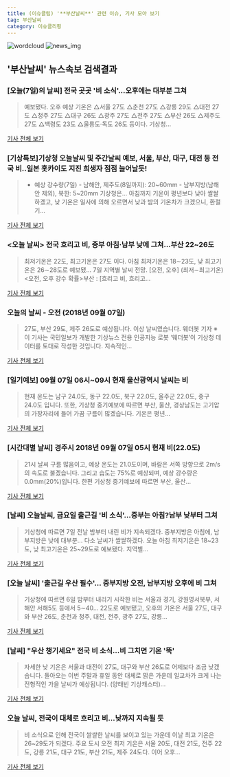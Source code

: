 ```yaml
---
title: (이슈클립) '**부산날씨**' 관련 이슈, 기사 모아 보기
tag: 부산날씨
category: 이슈클리핑
---
```

![wordcloud](https://s3.ap-northeast-2.amazonaws.com/lyrics101-wordcloud/2018-09-07-1536267030.png)
![news_img](https://user-images.githubusercontent.com/42597476/44507050-1206f400-a6e4-11e8-8d98-7ffbfebb353f.png)
## **'**부산날씨**'** 뉴스속보 검색결과
### [오늘(7일)의 날씨] 전국 곳곳 '비 소식'…오후에는 대부분 그쳐

>예보됐다. 오후 예상 기온은 △서울 27도 △춘천 27도 △강릉 29도 △대전 27도 △청주 27도 △대구 26도 △광주 27도 △전주 27도 △부산 26도 △제주도 27도 △백령도 23도 △울릉도·독도 26도 등이다. 기상청...

<a href="http://daily.hankooki.com/lpage/economy/201809/dh20180907010015138080.htm" target="_blank">기사 전체 보기</a>

### [기상특보]기상청 오늘날씨 및 주간날씨 예보, 서울, 부산, 대구, 대전 등 전국 비..일본 홋카이도 지진 희생자 점점 늘어날듯!

>* 예상 강수량(7일) - 남해안, 제주도(8일까지): 20~60mm - 남부지방(남해안 제외), 북한: 5~20mm 기상청은... 아침까지 기온이 평년보다 낮아 쌀쌀하겠고, 낮 기온은 일사에 의해 오르면서 낮과 밤의 기온차가 크겠으니, 환절기...

<a href="http://www.polinews.co.kr/news/article.html?no=366672" target="_blank">기사 전체 보기</a>

### <오늘 날씨> 전국 흐리고 비, 중부 아침·남부 낮에 그쳐…부산 22~26도

>최저기온은 22도, 최고기온은 27도 이다. 아침 최저기온은 18∼23도, 낮 최고기온은 26∼28도로 예보됐... 7일 지역별 날씨 전망. [오전, 오후] (최저∼최고기온) <오전, 오후 강수 확률>부산 : [흐리고 비, 흐리고...

<a href="http://www.kookje.co.kr/news2011/asp/newsbody.asp?code=0300&key=20180907.99099002584" target="_blank">기사 전체 보기</a>

### 오늘의 날씨 - 오전 (2018년 09월 07일)

>27도, 부산 29도, 제주 26도로 예상됩니다. 이상 날씨였습니다. 웨더봇 기자 ※ 이 기사는 국민일보가 개발한 기상뉴스 전용 인공지능 로봇 ‘웨더봇’이 기상청 데이터를 토대로 작성한 것입니다. 지속적인...

<a href="http://news.kmib.co.kr/article/view.asp?arcid=0012664684&code=61121611&cp=nv" target="_blank">기사 전체 보기</a>

### [일기예보] 09월 07일 06시~09시 현재 울산광역시 날씨는 비

>현재 온도는 남구 24.0도, 동구 22.0도, 북구 22.0도, 울주군 22.0도, 중구 24.0도 입니다. 또한, 기상청 중기예보에 따르면 부산, 울산, 경상남도는 고기압의 가장자리에 들어 가끔 구름이 많겠습니다. 기온은 평년...

<a href="http://www.usjournal.kr/news/articleView.html?idxno=102115" target="_blank">기사 전체 보기</a>

### [시간대별 날씨] 경주시 2018년 09월 07일 05시 현재 비(22.0도)

>21시 날씨 구름 많음이고, 예상 온도는 21.0도이며, 바람은 서쪽 방향으로 2m/s의 속도로 불겠습니다. 그리고 습도는 75%로 예상되며, 예상 강수량은 0.0mm(20%)입니다. 한편 기상청 중기예보에 따르면 부산, 울산...

<a href="http://www.ujeil.com/news/articleView.html?idxno=214382" target="_blank">기사 전체 보기</a>

### [날씨] 오늘날씨, 금요일 출근길 '비 소식'…중부는 아침?남부 낮부터 그쳐

>기상청에 따르면 7일 전날 밤부터 내린 비가 지속되겠다. 중부지방은 아침에, 남부지방은 낮에 대부분... 다소 날씨가 쌀쌀하겠다.   오늘 아침 최저기온은 18~23도, 낮 최고기온은 25~29도로 예보됐다.   지역별...

<a href="http://ilyo.co.kr/?ac=article_view&entry_id=309099" target="_blank">기사 전체 보기</a>

### [오늘 날씨] '출근길 우산 필수'… 중부지방 오전, 남부지방 오후에 비 그쳐

>기상청에 따르면 6일 밤부터 내리기 시작한 비는 서울과 경기, 강원영서북부, 서해안 서해5도 등에서 5∼40... 22도로 예보됐고, 오후의 기온은 서울 27도, 대구와 부산 26도, 춘천과 청주, 대전, 전주, 광주 27도, 강릉...

<a href="http://www.asiatime.co.kr/news/articleView.html?idxno=198314" target="_blank">기사 전체 보기</a>

### [날씨] "우산 챙기세요" 전국 비 소식…비 그치면 기온 '뚝'

>자세한 낮 기온은 서울과 대전이 27도, 대구와 부산 26도로 어제보다 조금 낮겠습니다. 돌아오는 이번 주말과 휴일 동안 대체로 맑은 가운데 일교차가 크게 나는 전형적인 가을 날씨가 예상됩니다. (양태빈 기상캐스터)...

<a href="https://news.sbs.co.kr/news/endPage.do?news_id=N1004924292&plink=ORI&cooper=NAVER" target="_blank">기사 전체 보기</a>

### 오늘 날씨, 전국이 대체로 흐리고 비…낮까지 지속될 듯

>비 소식으로 인해 전국이 쌀쌀한 날씨를 보이고 있는 가운데 이날 최고 기온은 26~29도가 되겠다. 주요 도시 오전 최저 기온은 서울 20도, 대전 21도, 전주 22도, 강릉 21도, 대구 21도, 부산 21도, 제주 24도다. 이어 오후...

<a href="http://www.newstown.co.kr/news/articleView.html?idxno=339574" target="_blank">기사 전체 보기</a>


